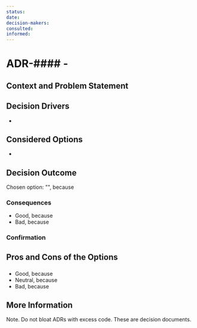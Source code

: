 ```yaml
---
status:
date: 
decision-makers: 
consulted: 
informed: 
---
```


# ADR-#### - <!-- short title, representative of solved problem and found solution -->

## Context and Problem Statement



## Decision Drivers

* <!-- decision driver -->

## Considered Options

* <!-- option -->

## Decision Outcome

Chosen option: "", because

### Consequences

* Good, because
* Bad, because

### Confirmation



## Pros and Cons of the Options

### <!-- title of option -->

* Good, because
* Neutral, because
* Bad, because

## More Information

Note. Do not bloat ADRs with excess code. These are decision documents.

